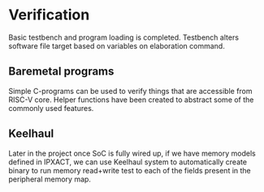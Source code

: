# Verification

Basic testbench and program loading is completed. Testbench alters software file target based on variables on elaboration command. 

## Baremetal programs

Simple C-programs can be used to verify things that are accessible from RISC-V core. Helper functions have been created to abstract some of the commonly used features.

## Keelhaul

Later in the project once SoC is fully wired up, if we have memory models defined in IPXACT, we can use Keelhaul system to automatically create binary to run memory read+write test to each of the fields present in the peripheral memory map.

